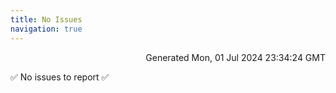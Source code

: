 ```yaml
---
title: No Issues
navigation: true
---
```


<p style="text-align:right;color:#cccs">
Generated Mon, 01 Jul 2024 23:34:24 GMT
</p>
<p>✅ No issues to report ✅</p>



